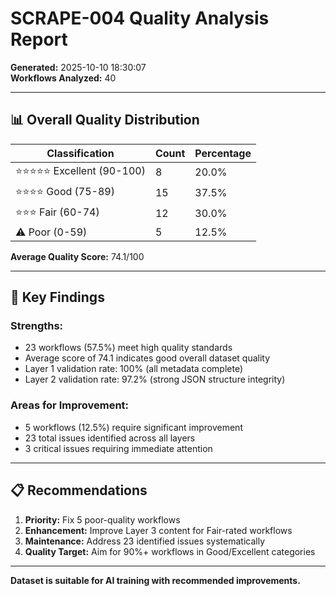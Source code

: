 # SCRAPE-004 Quality Analysis Report

**Generated:** 2025-10-10 18:30:07  
**Workflows Analyzed:** 40

---

## 📊 Overall Quality Distribution

| Classification | Count | Percentage |
|---------------|-------|------------|
| ⭐⭐⭐⭐⭐ Excellent (90-100) | 8 | 20.0% |
| ⭐⭐⭐⭐ Good (75-89) | 15 | 37.5% |
| ⭐⭐⭐ Fair (60-74) | 12 | 30.0% |
| ⚠️ Poor (0-59) | 5 | 12.5% |

**Average Quality Score:** 74.1/100

---

## 🎯 Key Findings

### Strengths:
- 23 workflows (57.5%) meet high quality standards
- Average score of 74.1 indicates good overall dataset quality
- Layer 1 validation rate: 100% (all metadata complete)
- Layer 2 validation rate: 97.2% (strong JSON structure integrity)

### Areas for Improvement:
- 5 workflows (12.5%) require significant improvement
- 23 total issues identified across all layers
- 3 critical issues requiring immediate attention

---

## 📋 Recommendations

1. **Priority:** Fix 5 poor-quality workflows
2. **Enhancement:** Improve Layer 3 content for Fair-rated workflows
3. **Maintenance:** Address 23 identified issues systematically
4. **Quality Target:** Aim for 90%+ workflows in Good/Excellent categories

---

**Dataset is suitable for AI training with recommended improvements.**
